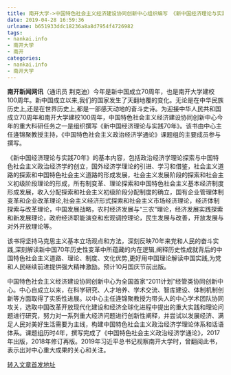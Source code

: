```yaml
---
title: 南开大学->中国特色社会主义经济建设协同创新中心组织编写 《新中国经济理论与实践70年》--一线 | nankai.info
date: 2019-04-28 16:59:36
urlname: b651933ddc18236a8a8d7954f4726982
tags: 
- nankai.info
- 南开大学
- 南开
categories:
- nankai.info
- 南开大学
---
```


**南开新闻网讯**（通讯员 荆克迪）今年是新中国成立70周年，也是南开大学建校100周年。新中国成立以来,我们的国家发生了天翻地覆的变化。无论是在中华民族历史上,还是在世界历史上,都是一部感天动地的奋斗史诗。为迎接中华人民共和国成立70周年和南开大学建校100周年，中国特色社会主义经济建设协同创新中心今年的重大科研任务之一是组织撰写《新中国经济理论与实践70年》。该书由中心主任逄锦聚教授主持，《中国特色社会主义政治经济学通论》课题组的主要成员参与撰写。

《新中国经济理论与实践70年》的基本内容，包括政治经济学理论探索与中国特色社会主义政治经济学的创立，国外经济学理论的引进、学习和借鉴，社会主义道路的探索和中国特色社会主义道路的形成发展，社会主义发展阶段的探索和社会主义初级阶段理论的形成，所有制变革、理论探索和中国特色社会主义基本经济制度形成发展，收入分配探索和社会主义初级阶段分配制度的确立，国有企业管理体制变革和企业改革理论,社会主义经济形式探索和社会主义市场经济理论，经济体制探索与改革理论，中国发展战略，农村经济发展与“三农”理论，经济发展实践探索和新发展理论，政府经济职能演变和宏观调控理论，民生发展与改善，开放发展与对外开放理论等。

该书将坚持马克思主义基本立场观点和方法，深刻反映70年来党和人民的奋斗实践,深刻解读新中国70年历史性变革中所蕴藏的内在逻辑,阐释历史性成就背后的中国特色社会主义道路、理论、制度、文化优势,更好用中国理论解读中国实践,为党和人民继续前进提供强大精神激励。预计10月国庆节前出版。

中国特色社会主义经济建设协同创新中心为全国首家“2011计划”经管类协同创新中心。中心自成立以来，在科学研究、人才培养、学术交流、智库建设、体制机制创新等方面取得了实质性进展。以中心主任逄锦聚教授为带头人的中心学术团队协同攻关，选取中国改革开放现代化建设和经济全球化进程中提出的重大实践和理论问题进行研究，努力对一系列重大经济问题进行创新性阐释，并尝试以发展经济、满足人民对美好生活需要为主线，构建中国特色社会主义政治经济学理论体系和话语体系。课题组历时4年，撰写完成了《中国特色社会主义政治经济学通论》，2017年出版，2018年修订再版。2019年习近平总书记视察南开大学时，曾翻阅此书，表示出对中心重大成果的关心和关注。

[转入文章首发地址](http://news.nankai.edu.cn/zhxw/system/2019/04/26/000447234.shtml)